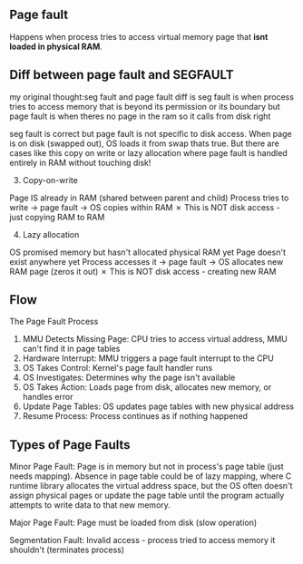 ## Page fault
Happens when process tries to access virtual memory page that **isnt loaded in physical RAM**.

## Diff between page fault and SEGFAULT
my original thought:seg fault and page fault diff is seg fault is when process tries to access memory that is beyond its permission or its boundary but page fault is when theres no page in the ram so it calls from disk right

seg fault is correct but page fault is not specific to disk access. When page is on disk (swapped out), OS loads it from swap thats true. But there are cases like this copy on write or lazy allocation where page fault is handled entirely in RAM without touching disk!

3. Copy-on-write

Page IS already in RAM (shared between parent and child)
Process tries to write → page fault → OS copies within RAM
✗ This is NOT disk access - just copying RAM to RAM

4. Lazy allocation

OS promised memory but hasn't allocated physical RAM yet
Page doesn't exist anywhere yet
Process accesses it → page fault → OS allocates new RAM page (zeros it out)
✗ This is NOT disk access - creating new RAM


## Flow
The Page Fault Process

1) MMU Detects Missing Page: CPU tries to access virtual address, MMU can't find it in page tables
2) Hardware Interrupt: MMU triggers a page fault interrupt to the CPU
3) OS Takes Control: Kernel's page fault handler runs
4) OS Investigates: Determines why the page isn't available
5) OS Takes Action: Loads page from disk, allocates new memory, or handles error
6) Update Page Tables: OS updates page tables with new physical address
7) Resume Process: Process continues as if nothing happened

## Types of Page Faults
Minor Page Fault: Page is in memory but not in process's page table (just needs mapping). Absence in page table could be of lazy mapping, where  C runtime library allocates the virtual address space, but the OS often doesn't assign physical pages or update the page table until the program actually attempts to write data to that new memory.

Major Page Fault: Page must be loaded from disk (slow operation)

Segmentation Fault: Invalid access - process tried to access memory it shouldn't (terminates process)
